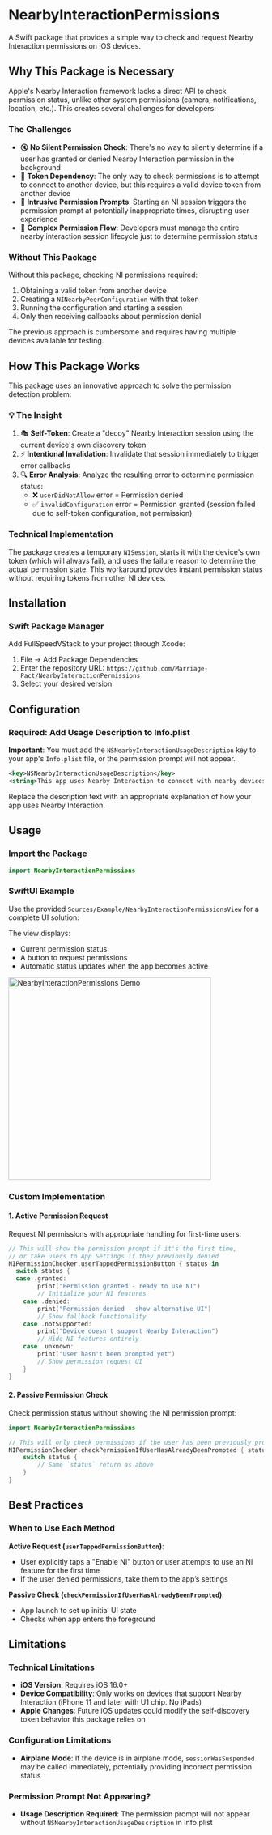 # NearbyInteractionPermissions

A Swift package that provides a simple way to check and request Nearby Interaction permissions on iOS devices.

## Why This Package is Necessary

Apple's Nearby Interaction framework lacks a direct API to check permission status, unlike other system permissions (camera, notifications, location, etc.). This creates several challenges for developers:

### The Challenges
- 🔇 **No Silent Permission Check**: There's no way to silently determine if a user has granted or denied Nearby Interaction permission in the background
- 🎫 **Token Dependency**: The only way to check permissions is to attempt to connect to another device, but this requires a valid device token from another device
- 🚨 **Intrusive Permission Prompts**: Starting an NI session triggers the permission prompt at potentially inappropriate times, disrupting user experience
- 🔄 **Complex Permission Flow**: Developers must manage the entire nearby interaction session lifecycle just to determine permission status

### Without This Package
Without this package, checking NI permissions required:
1. Obtaining a valid token from another device
2. Creating a `NINearbyPeerConfiguration` with that token
3. Running the configuration and starting a session
4. Only then receiving callbacks about permission denial

The previous approach is cumbersome and requires having multiple devices available for testing.

## How This Package Works

This package uses an innovative approach to solve the permission detection problem:

### 💡 The Insight
1. 🎭 **Self-Token**: Create a "decoy" Nearby Interaction session using the current device's own discovery token
2. ⚡ **Intentional Invalidation**: Invalidate that session immediately to trigger error callbacks
3. 🔍 **Error Analysis**: Analyze the resulting error to determine permission status:
   - ❌ `userDidNotAllow` error = Permission denied
   - ✅ `invalidConfiguration` error = Permission granted (session failed due to self-token configuration, not permission)

### Technical Implementation
The package creates a temporary `NISession`, starts it with the device's own token (which will always fail), and uses the failure reason to determine the actual permission state. This workaround provides instant permission status without requiring tokens from other NI devices.

## Installation

### Swift Package Manager

Add FullSpeedVStack to your project through Xcode:

1. File → Add Package Dependencies
2. Enter the repository URL: `https://github.com/Marriage-Pact/NearbyInteractionPermissions`
3. Select your desired version

## Configuration

### Required: Add Usage Description to Info.plist

**Important**: You must add the `NSNearbyInteractionUsageDescription` key to your app's `Info.plist` file, or the permission prompt will not appear.

```xml
<key>NSNearbyInteractionUsageDescription</key>
<string>This app uses Nearby Interaction to connect with nearby devices.</string>
```

Replace the description text with an appropriate explanation of how your app uses Nearby Interaction.

## Usage

### Import the Package
```swift
import NearbyInteractionPermissions
```

### SwiftUI Example
Use the provided `Sources/Example/NearbyInteractionPermissionsView` for a complete UI solution:

The view displays:
- Current permission status
- A button to request permissions
- Automatic status updates when the app becomes active

<img src="https://github.com/user-attachments/assets/ea569b3b-e3d5-437c-b0ef-6ed310ce3617" alt="NearbyInteractionPermissions Demo" height="400">

### Custom Implementation

#### 1. Active Permission Request
Request NI permissions with appropriate handling for first-time users:

```swift
// This will show the permission prompt if it's the first time,
// or take users to App Settings if they previously denied
NIPermissionChecker.userTappedPermissionButton { status in
  switch status {
  case .granted:
        print("Permission granted - ready to use NI")
        // Initialize your NI features
    case .denied:
        print("Permission denied - show alternative UI")
        // Show fallback functionality
    case .notSupported:
        print("Device doesn't support Nearby Interaction")
        // Hide NI features entirely
    case .unknown:
        print("User hasn't been prompted yet")
        // Show permission request UI
    }
}
```

#### 2. Passive Permission Check
Check permission status without showing the NI permission prompt:

```swift
import NearbyInteractionPermissions

// This will only check permissions if the user has been previously prompted
NIPermissionChecker.checkPermissionIfUserHasAlreadyBeenPrompted { status in
    switch status { 
        // Same `status` return as above
    }
}
```

## Best Practices

### When to Use Each Method

**Active Request (`userTappedPermissionButton`)**:
- User explicitly taps a "Enable NI" button or user attempts to use an NI feature for the first time
- If the user denied permissions, take them to the app’s settings

**Passive Check (`checkPermissionIfUserHasAlreadyBeenPrompted`)**:
- App launch to set up initial UI state
- Checks when app enters the foreground

## Limitations

### Technical Limitations
- **iOS Version**: Requires iOS 16.0+
- **Device Compatibility**: Only works on devices that support Nearby Interaction (iPhone 11 and later with U1 chip. No iPads)
- **Apple Changes**: Future iOS updates could modify the self-discovery token behavior this package relies on

### Configuration Limitations
- **Airplane Mode**: If the device is in airplane mode, `sessionWasSuspended` may be called immediately, potentially providing incorrect permission status

### Permission Prompt Not Appearing?
- **Usage Description Required**: The permission prompt will not appear without `NSNearbyInteractionUsageDescription` in Info.plist

